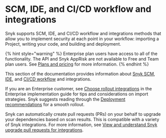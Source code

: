 # SCM, IDE, and CI/CD workflow and integrations

Snyk supports SCM, IDE, and CI/CD workflow and integrations methods that allow you to implement security at each point in your workflow: importing a Project, writing your code, and building and deployment.

{% hint style="warning" %}
Enterprise plan users have access to all of the functionality. The API and Snyk AppRisk are not available to Free and Team plan users. See [Plans and pricing](https://snyk.io/plans/) for more information.
{% endhint %}

This section of the documentation provides information about [Snyk SCM](snyk-scm-integrations/), [IDE](snyk-ide-plugins-and-extensions/), and [CI/CD workflow](snyk-ci-cd-integrations/) and integrations.

If you are an Enterprise customer, see [Choose rollout integrations](../implement-snyk/team-implementation-guide/phase-1-discovery-and-planning/choose-rollout-integrations.md) in the Enterprise implementation guide for tips and considerations on import strategies. Snyk suggests reading through the [Deployment recommendations](./#deployment-recommendations-for-git-integrations) for a smooth rollout.

Snyk can automatically create pull requests (PRs) on your behalf to upgrade your dependencies based on scan results. This is compatible with a variety of Snyk integrations. For more information, see [View and understand Snyk upgrade pull requests for integrations](../integrate-with-snyk/git-repositories-scms-integrations-with-snyk/introduction-to-git-repository-integrations/view-and-understand-snyk-upgrade-pull-requests.md).
